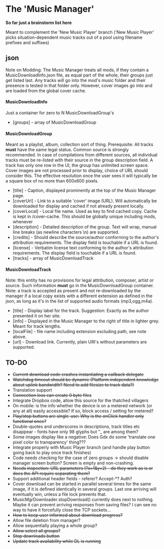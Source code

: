 # The 'Music Manager'

**So far just  a brainstorm list here**

Meant to complement the 'New Music Player' branch
('New Music Player' picks situation-dependent music tracks out of a pool using filename prefixes and suffixes)

## json
Note on Modding: The Music Manager treats all mods, if they contain a MusicDownloadInfo.json file, as equal part of the whole, their groups just get listed last. Any tracks will go into the mod's music folder and their presence is tested in that folder only. However, cover images go into and are loaded from the global cover cache.

#### MusicDownloadInfo
Just a container for zero to N MusicDownloadGroup's
* [groups] - array of MusicDownloadGroup

#### MusicDownloadGroup
Meant as a playlist, album, collection sort of thing.
Prerequisite: All tracks **must** have the same legal status. Common source is strongly recommended.
In case of compilations from different sources, all individual tracks must be re-listed with their source in the group description field. A track has only one row in the UI, the group has unlimited screen space.
Cover images are not processed prior to display, choice of URL should consider this. The effective resolution once the user sees it will typically be a square box of no more than 600x600 pixels. 
* [title] - Caption, displayed prominently at the top of the Music Manager page.
* [coverUrl] - Link to a suitable 'cover' image (URL). Will automatically be downloaded for display and cached if not already present locally. 
* [coverLocal] - Local file name. Used as key to find cached copy. Cache is kept in <assets>/cover-cache. This should be globally unique including mods, whenever 
* [description] - Detailed description of the group. Text will wrap, manual line breaks (as newline characters \n) are supported.
* [credits] - Should describe the source/author conforming to the author's attribution requirements. The display field is touchable if a URL is found.  
* [license] - Verbatim license text conforming to the author's attribution requirements. The display field is touchable if a URL is found.
* [tracks] - array of MusicDownloadTrack
   
#### MusicDownloadTrack
Note: this entity has no provisions for legal attribution, composer, artist or source. Such information **must** go in the MusicDownloadGroup container.
Note: a track is accepted as present and not re-downloaded by the manager if a local copy exists with a different extension as defined in the json, as long as it's in the list of supported audio formats (mp3,ogg,m4a).
* [title] - Display label for the track. Suggestion: Exactly as the author presented it on her site.
* [info] - Displayed in the Music Manager to the right of title in lighter grey. Meant for track lengths.
* [localFile] - file name including extension excluding path, see note above.
* [url] - Download link. Currently, plain URI's without parameters are supported.

## TO-DO
* ~~Current download code crashes instantiating a callback delegate~~
* ~~Watchdog timeout should be dynamic (Platform independent knowledge about uplink bandwidth? Need to add filesize to track data?)~~
* Translation support
* ~~Connection loss can create 0 byte files~~
* Integrate Dropbox code, allow this source for the thatched villagers
* On mobile: is the info whether the device is on a metered network (or any at all) easily accessible? If so, block access / setting for metered?  
* ~~Play/stop buttons are single-use: Why is the onClick handler only functional once?~~
* Double-quotes and underscores in descriptions, track titles etc disappear - fonts have only 98 glyphs but "_ are among them?
* Some images display like a negative: Does Gdx do some 'translate one pixel color to transparency' thing???
* Integrate properly with Music Player branch (and handle play button going back to play once track finishes)
* Code needs checking for the case of zero groups -> should disable manager screen button? Screen is empty and non-crashing.
* ~~Needs inspection: URL parameters (?x=1&y=2) - do they work as is or does the API require separating them?~~
* Support additional header fields - referer? Accept-*? Auth?
* Cover download can be started in parallel several times for the same image, if it is defined identically in several groups. Last one arriving will eventually win, unless a file lock prevents that.
* MusicMgrDownloader.stopDownload() currently does next to nothing. Maybe it can prevent arriving responses from saving files? I can see no way to have it forcefully close the TCP sockets...
* ~~How to keep user informed about download progress?~~
* Allow file deletion from manager?
* Allow sequentially playing a whole group?
* ~~Allow select all groups?~~
* ~~Stop downloads button~~
* ~~Update track availability while DL is running~~
